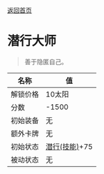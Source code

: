 [返回首页](index.md)  
# 潜行大师  
> 善于隐匿自己。  
  
名称  |  值  
----  |  ----  
解锁价格  |  10太阳  
分数  |  -1500  
初始装备  |  无  
额外卡牌  |  无  
初始状态  |  [潜行(技能)](Skill_Stealth.md)+75  
被动状态  |  无  
